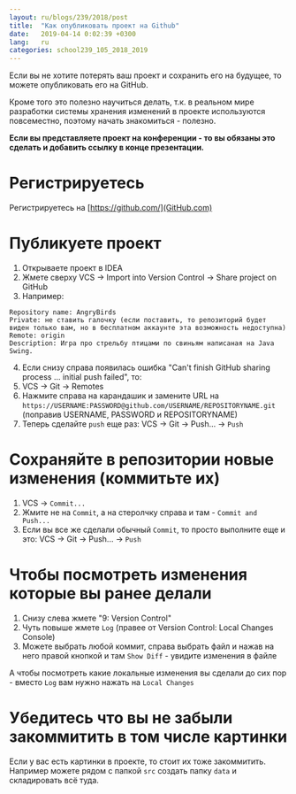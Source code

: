 ```yaml
---
layout: ru/blogs/239/2018/post
title:  "Как опубликовать проект на Github"
date:   2019-04-14 0:02:39 +0300
lang:   ru
categories: school239_105_2018_2019
---
```


Если вы не хотите потерять ваш проект и сохранить его на будущее, то можете опубликовать его на GitHub.

Кроме того это полезно научиться делать, т.к. в реальном мире разработки системы хранения изменений в проекте используются повсеместно, поэтому начать знакомиться - полезно.

**Если вы представляете проект на конференции - то вы обязаны это сделать и добавить ссылку в конце презентации.**

Регистрируетесь
=======

Регистрируетесь на [https://github.com/](GitHub.com)

Публикуете проект
=======

1) Открываете проект в IDEA
2) Жмете сверху VCS -> Import into Version Control -> Share project on GitHub
3) Например:

```
Repository name: AngryBirds
Private: не ставить галочку (если поставить, то репозиторий будет виден только вам, но в бесплатном аккаунте эта возможность недоступна)
Remote: origin
Description: Игра про стрельбу птицами по свиньям написаная на Java Swing.
```

4) Если снизу справа появилась ошибка "Can't finish GitHub sharing process ... initial push failed", то:
5) VCS -> Git -> Remotes
6) Нажмите справа на карандашик и замените URL на ```https://USERNAME:PASSWORD@github.com/USERNAME/REPOSITORYNAME.git``` (поправив USERNAME, PASSWORD и REPOSITORYNAME)
7) Теперь сделайте ```push``` еще раз: VCS -> Git -> Push... -> ```Push```

Сохраняйте в репозитории новые изменения (коммитьте их)
=======

1) VCS -> ```Commit...```
2) Жмите не на ```Commit```, а на стеролчку справа и там - ```Commit and Push...```
3) Если вы все же сделали обычный ```Commit```, то просто выполните еще и это: VCS -> Git -> Push... -> ```Push```

Чтобы посмотреть изменения которые вы ранее делали
=======

1) Снизу слева жмете "9: Version Control"
2) Чуть повыше жмете ```Log``` (правее от Version Control: Local Changes Console)
3) Можете выбрать любой коммит, справа выбрать файл и нажав на него правой кнопкой и там ```Show Diff``` - увидите изменения в файле

А чтобы посмотреть какие локальные изменения вы сделали до сих пор - вместо ```Log``` вам нужно нажать на ```Local Changes```

Убедитесь что вы не забыли закоммитить в том числе картинки
=======

Если у вас есть картинки в проекте, то стоит их тоже закоммитить. Например можете рядом с папкой ```src``` создать папку ```data``` и складировать всё туда.
